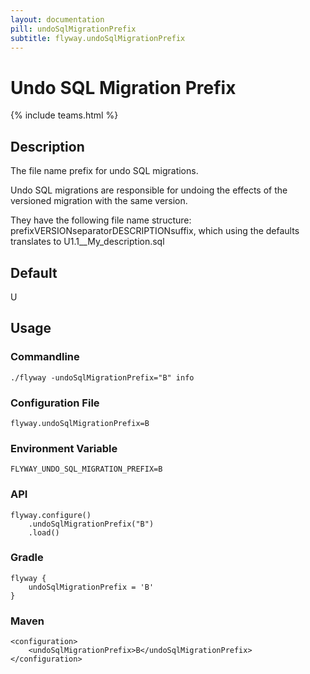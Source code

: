 ```yaml
---
layout: documentation
pill: undoSqlMigrationPrefix
subtitle: flyway.undoSqlMigrationPrefix
---
```


# Undo SQL Migration Prefix
{% include teams.html %}

## Description
The file name prefix for undo SQL migrations.

Undo SQL migrations are responsible for undoing the effects of the versioned migration with the same version.

They have the following file name structure: prefixVERSIONseparatorDESCRIPTIONsuffix, which using the defaults translates to U1.1__My_description.sql

## Default
U

## Usage

### Commandline
```
./flyway -undoSqlMigrationPrefix="B" info
```

### Configuration File
```
flyway.undoSqlMigrationPrefix=B
```

### Environment Variable
```
FLYWAY_UNDO_SQL_MIGRATION_PREFIX=B
```

### API
```
flyway.configure()
    .undoSqlMigrationPrefix("B")
    .load()
```

### Gradle
```
flyway {
    undoSqlMigrationPrefix = 'B'
}
```

### Maven
```
<configuration>
    <undoSqlMigrationPrefix>B</undoSqlMigrationPrefix>
</configuration>
```